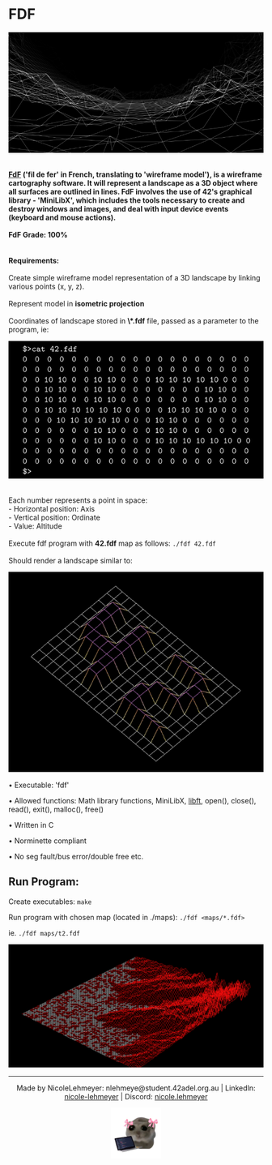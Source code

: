 # FDF
<p align="center">
  <img src="./include/imgs/fdf_banner.png" alt="fdf">
</p>
<p>
  <br>
  <b><a href="https://github.com/NicoleLehmeyer/FDF/blob/main/subject/FDF_SUBJECT.pdf">FdF</a> ('fil de fer' in French, translating to 'wireframe model'), is a wireframe cartography software. It will represent a landscape as a 3D object where all surfaces are outlined in lines. FdF involves the use of 42's graphical library - 'MiniLibX', which includes the tools necessary to create and destroy windows and images, and deal with input device events (keyboard and mouse actions).</b><br><br>
  <b>FdF Grade: 100%</b>
  <br>
  <br>
  <br>
  <b>Requirements: </b><br><br>
  Create simple wireframe model representation of a 3D landscape by linking various points (x, y, z).<br><br>
  Represent model in <b>isometric projection</b><br><br>
  Coordinates of landscape stored in <b>\*.fdf</b> file, passed as a parameter to the program, ie:<br>
</p>
<p align="center">
    <img src="./include/imgs/cat_42_map.png" alt="42_catted"/><br><br>
</p>
<p>
  Each number represents a point in space:<br>
    - Horizontal position: Axis<br>
    - Vertical position: Ordinate<br>
    - Value: Altitude<br><br>
  Execute fdf program with <b>42.fdf</b> map as follows: <code>./fdf 42.fdf</code><br>
  <br>
  Should render a landscape similar to:<br>
</p>

<p align="center">
  <img src="./include/imgs/rendered_image_example.png" alt="rendered" style="width:600px;"/>
</p>

• Executable: 'fdf'

• Allowed functions: Math library functions, MiniLibX, [libft](https://github.com/NicoleLehmeyer/LIBFT), open(), close(), read(), exit(), malloc(), free()

• Written in C

• Norminette compliant

• No seg fault/bus error/double free etc.


## Run Program:

Create executables: ``` make ```

Run program with chosen map (located in ./maps): ``` ./fdf <maps/*.fdf> ```

ie. ``` ./fdf maps/t2.fdf ```
<p align="center">
  <img src="./include/imgs/t2_render_example.png" alt="rendered" style="width:600px;"/>
</p>

---
<p align="center">
Made by NicoleLehmeyer: nlehmeye@student.42adel.org.au | LinkedIn: <a href="https://www.linkedin.com/in/nicole-lehmeyer/">nicole-lehmeyer</a> | Discord: <a href="https://discordapp.com/users/1107446949344448543/">nicole.lehmeyer</a>
</p>

<p align="center">
  <img src="https://github.com/NicoleLehmeyer/NicoleLehmeyer/blob/main/images/coder_hampster.png" alt="hampster" style="width:100px;"/>
</p>

